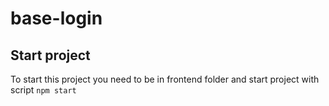 # base-login

## Start project

To start this project you need to be in frontend folder and start project with script `npm start`
